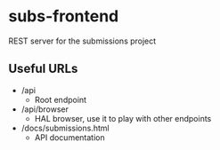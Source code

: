 # subs-frontend

REST server for the submissions project

## Useful URLs

 * /api
   * Root endpoint
 * /api/browser
   * HAL browser, use it to play with other endpoints
 * /docs/submissions.html
   * API documentation

